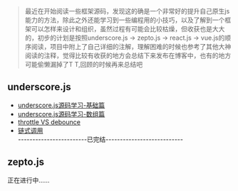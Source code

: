 > 最近在开始阅读一些框架源码，发现这的确是一个非常好的提升自己原生js能力的方法，除此之外还能学习到一些编程用的小技巧，以及了解到一个框架可以怎样来设计和组织，虽然过程有可能会比较枯燥，但收获也是大大的，初步的计划是按照underscore.js -> zepto.js -> react.js -> vue.js的顺序阅读，项目中附上了自己详细的注解，理解困难的时候也参考了其他大神阅读的注释，觉得比较有收获的地方会总结下来发布在博客中，也有的地方可能偷懒漏掉了T T,回顾的时候再来总结吧

## underscore.js  
* [underscore.js源码学习-基础篇](http://123.206.31.196/#/article/59a8abaf4db7444848391f74)
* [underscore.js源码学习-数组篇](http://123.206.31.196/#/article/59a904ec4db7444848391f75)
* [throttle VS debounce](http://123.206.31.196/#/article/59ccf7494db7444848391f76)
* [链式调用](http://123.206.31.196/#/article/59d1d2004db7444848391f7b)  
------------------------已完结---------------------------

## zepto.js
正在进行中......